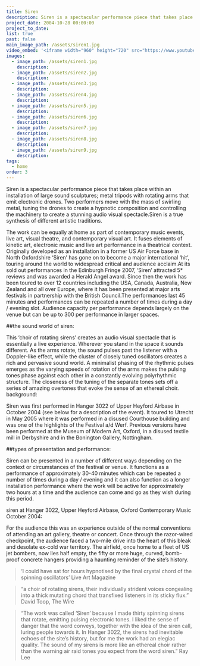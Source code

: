 ```yaml
---
title: Siren
description: Siren is a spectacular performance piece that takes place within an installation of large sound sculptures; metal tripods with rotating arms that emit electronic drones.
project_date: 2004-10-28 00:00:00
project_to_date:
list: true
past: false
main_image_path: /assets/siren1.jpg
video_embed: '<iframe width="960" height="720" src="https://www.youtube-nocookie.com/embed/f3gPhKR4j8k?rel=0" frameborder="0" allowfullscreen></iframe>'
images:
  - image_path: /assets/siren1.jpg
    description:
  - image_path: /assets/siren2.jpg
    description:
  - image_path: /assets/siren3.jpg
    description:
  - image_path: /assets/siren4.jpg
    description:
  - image_path: /assets/siren5.jpg
    description:
  - image_path: /assets/siren6.jpg
    description:
  - image_path: /assets/siren7.jpg
    description:
  - image_path: /assets/siren8.jpg
    description:
  - image_path: /assets/siren9.jpg
    description:
tags:
  - home
order: 3
---
```

Siren is a spectacular performance piece that takes place within an installation of large sound sculptures; metal tripods with rotating arms that emit electronic drones. Two performers move with the mass of swirling metal, tuning the drones to create a hypnotic composition and controlling the machinery to create a stunning audio visual spectacle.Siren is a true synthesis of different 
artistic traditions.

The work can be equally at home as part of contemporary music events, live art, visual theatre, and contemporary visual art. It fuses elements of kinetic art, electronic music and live art performance in a theatrical context. Originally developed as an installation in a former US Air Force base in North 
Oxfordshire ‘Siren’ has gone on to become a major international ‘hit’, touring around the world to widespread critical and audience acclaim.At its sold out performances in the Edinburgh Fringe 2007, ‘Siren’ attracted 5* reviews and was awarded a Herald Angel award. Since then the work has been toured to over 12 countries including the USA, Canada, Australia, New Zealand and all over Europe, where it has been presented at major arts festivals in partnership with the British Council.The performances last 45 minutes and 
performances can be repeated a number of times during a day / evening slot. Audience capacity per performance depends largely on the venue but can be up to 300 per performance in larger spaces.

##the sound world of siren:

This ‘choir of rotating sirens’ creates an audio visual spectacle that is essentially a live experience. Wherever you stand in the space it sounds different. As the arms rotate, the sound pulses past the listener with a Doppler-like effect, while the cluster of closely tuned oscillators creates a rich and pervasive sound world. A minimalist phasing of the rhythmic pulses emerges as the varying speeds of rotation of the arms makes the pulsing tones phase against each other in a constantly evolving polyrhythmic structure. The closeness of the tuning of the separate tones sets off a series of amazing overtones that evoke the sense of an ethereal choir.
background:

Siren was first performed in Hanger 3022 of Upper Heyford Airbase in October 2004 (see below for a description of the event). It toured to Utrecht in May 2005 where it was performed in a disused Courthouse building and was one of the highlights of the Festival a/d Werf. Previous versions have been performed at the Museum of Modern Art, Oxford, in a disused textile mill in Derbyshire and in the Bonington Gallery, Nottingham.

##types of presentation and performance:

Siren can be presented in a number of different ways depending on the context or circumstances of the festival or venue. It functions as a performance of approximately 30-40 minutes which can be repeated a number of times during a day / evening and it can also function as a longer installation performance where the work will be active for approximately two hours at a time and the audience can come and go as they wish during this period.

siren at Hanger 3022, Upper Heyford Airbase, Oxford Contemporary Music October 2004:

For the audience this was an experience outside of the normal conventions of attending an art gallery, theatre or concert. Once through the razor-wired checkpoint, the audience faced a two-mile drive into the heart of this bleak and desolate ex-cold war territory. The airfield, once home to a fleet of US jet bombers, now lies half empty, the fifty or more huge, curved, bomb-proof concrete hangers providing a haunting reminder of the site’s history.

>‘I could have sat for hours hypnotised by the final crystal chord of the spinning oscillators’ 
Live Art Magazine

>“a choir of rotating sirens, their individually strident voices congealing into a thick mutating chord that transfixed listeners in its sticky flux.” David Toop, The Wire

>“The work was called ‘Siren’ because I made thirty spinning sirens that rotate, emitting pulsing electronic tones. I liked the sense of danger that the word conveys, together with the idea of the siren call, luring people towards it. In Hanger 3022, the sirens had inevitable echoes of the site’s history, but for me the work had an elegiac quality. The sound of my sirens is more like an ethereal choir rather than the warning air raid tones you expect from the word siren.” Ray Lee